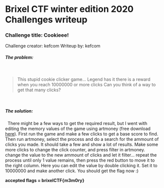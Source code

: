 # Brixel CTF winter edition 2020 Challenges writeup
### Challenge title: Cookieee!
Challenge creator: kefcom
Writeup by: kefcom

##### The problem:
&nbsp;
>This stupid cookie clicker game...
Legend has it there is a reward when you reach 10000000 or more clicks
Can you think of a way to get that many clicks?

&nbsp;
##### The solution:
&nbsp;
There might be a few ways to get the required result, but I went with editing the memory values of the game using artmoney (free download [here](http://artmoney.ru/)).
First run the game and make a few clicks to get a base score to find.
Then run artmoney, select the process and do a search for the ammount of clicks you made. It should take a few and show a lot of results.
Make some more clicks to change the click counter, and press filter in artmoney. change the value to the new ammount of clicks and let it filter...
repeat the process until only 1 value remains, then press the red button to move it to the right column. 
Here you can edit the value by double clicking it. Set it to 10000000 and make another click. You should get the flag now :)




**accepted flags = brixelCTF{m3m0ry}**